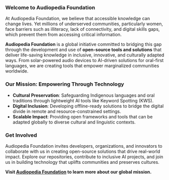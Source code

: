 ### **Welcome to Audiopedia Foundation**

At Audiopedia Foundation, we believe that accessible knowledge can change lives. Yet millions of underserved communities, particularly women, face barriers such as illiteracy, lack of connectivity, and digital skills gaps, which prevent them from accessing critical information.

**Audiopedia Foundation** is a global initiative committed to bridging this gap through the development and use of **open-source tools and solutions** that deliver life-saving knowledge in inclusive, innovative, and culturally adapted ways. From solar-powered audio devices to AI-driven solutions for oral-first languages, we are creating tools that empower marginalized communities worldwide.

### **Our Mission: Empowering Through Technology**

- **Cultural Preservation**: Safeguarding Indigenous languages and oral traditions through lightweight AI tools like Keyword Spotting (KWS).  
- **Digital Inclusion**: Developing offline-ready solutions to bridge the digital divide in remote and resource-constrained settings.  
- **Scalable Impact**: Providing open frameworks and tools that can be adapted globally to diverse cultural and linguistic contexts.

### **Get Involved**

Audiopedia Foundation invites developers, organizations, and innovators to collaborate with us in creating open-source solutions that drive real-world impact. Explore our repositories, contribute to inclusive AI projects, and join us in building technology that uplifts communities and preserves cultures.

**Visit [Audiopedia Foundation](https://audiopedia.foundation) to learn more about our global mission.**
